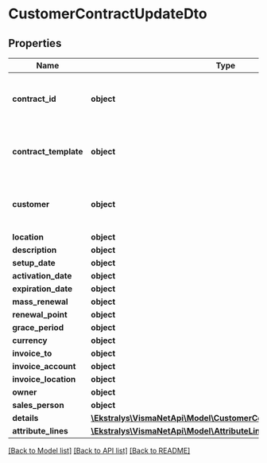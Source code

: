 # CustomerContractUpdateDto

## Properties
Name | Type | Description | Notes
------------ | ------------- | ------------- | -------------
**contract_id** | **object** | Mandatory for POST, not applicable for PUT. | [optional] 
**contract_template** | **object** | Mandatory for POST, not applicable for PUT. | [optional] 
**customer** | **object** | Mandatory for POST, not applicable for PUT. | [optional] 
**location** | **object** |  | [optional] 
**description** | **object** |  | [optional] 
**setup_date** | **object** |  | [optional] 
**activation_date** | **object** |  | [optional] 
**expiration_date** | **object** |  | [optional] 
**mass_renewal** | **object** |  | [optional] 
**renewal_point** | **object** |  | [optional] 
**grace_period** | **object** |  | [optional] 
**currency** | **object** |  | [optional] 
**invoice_to** | **object** |  | [optional] 
**invoice_account** | **object** |  | [optional] 
**invoice_location** | **object** |  | [optional] 
**owner** | **object** |  | [optional] 
**sales_person** | **object** |  | [optional] 
**details** | [**\Ekstralys\VismaNetApi\Model\CustomerContractDetailsUpdateDto[]**](CustomerContractDetailsUpdateDto.md) |  | [optional] 
**attribute_lines** | [**\Ekstralys\VismaNetApi\Model\AttributeLineUpdateDto[]**](AttributeLineUpdateDto.md) |  | [optional] 

[[Back to Model list]](../README.md#documentation-for-models) [[Back to API list]](../README.md#documentation-for-api-endpoints) [[Back to README]](../README.md)


